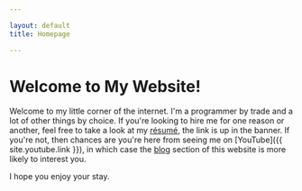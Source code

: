 ```yaml
---

layout: default
title: Homepage

---
```

# Welcome to My Website!
Welcome to my little corner of the internet. I'm a programmer by trade and a lot of other things by choice. If you're looking to hire me for one reason or another, feel free to take a look at my [résumé](/resume.html), the link is up in the banner. If you're not, then chances are you're here from seeing me on [YouTube]({{ site.youtube.link }}), in which case the [blog](/posts.html) section of this website is more likely to interest you.

I hope you enjoy your stay.
